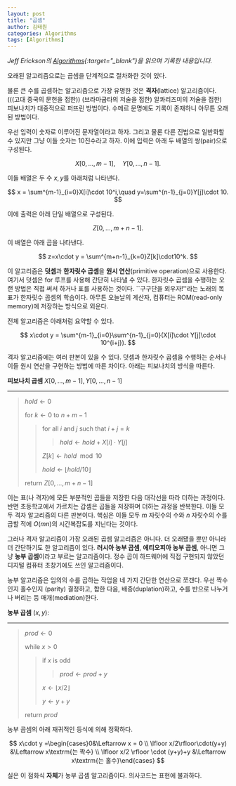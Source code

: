 ```yaml
---
layout: post
title: "곱셈"
author: 김태원
categories: Algorithms
tags: [Algorithms]
---
```


*Jeff Erickson의 [Algorithms](https://jeffe.cs.illinois.edu/teaching/algorithms/book/Algorithms-JeffE.pdf){:target="_blank"}을 읽으며 기록한 내용입니다.*

오래된 알고리즘으로는 곱셈을 단계적으로 절차화한 것이 있다.

물론 큰 수를 곱셈하는 알고리즘으로 가장 유명한 것은 **격자**(lattice) 알고리즘이다.
(((고대 중국의 문헌을 접한)) (브라마굽타의 저술을 접한) 알콰리즈미의 저술을 접한) 피보나치가 대중적으로 퍼뜨린 방법이다. 
수메르 문명에도 기록이 존재하니 아무튼 오래된 방법이다.

우선 입력이 숫자로 이루어진 문자열이라고 하자. 
그리고 물론 다른 진법으로 일반화할 수 있지만 그냥 이들 숫자는 10진수라고 하자.
이에 입력은 아래 두 배열의 쌍(pair)으로 구성된다. 

$$
X[0,\ldots, m-1],\quad Y[0,\ldots, n-1].
$$

이들 배열은 두 수 $x,y$를 아래처럼 나타낸다.

$$
x = \sum^{m-1}_{i=0}X[i]\cdot 10^i,\quad y=\sum^{n-1}_{j=0}Y[j]\cdot 10.
$$

이에 출력은 아래 단일 배열으로 구성된다.

$$
Z[0,\ldots,m+n-1].
$$

이 배열은 아래 곱을 나타낸다.

$$
z=x\cdot y = \sum^{m+n-1}_{k=0}Z[k]\cdot10^k.
$$

이 알고리즘은 **덧셈**과 **한자릿수 곱셈**을 **원시 연산**(primitive operation)으로 사용한다.
여기서 덧셈은 for 루프를 사용해 간단히 나타낼 수 있다.
한자릿수 곱셈을 수행하는 오랜 방법은 직접 써서 하거나 표를 사용하는 것이다.
``구구단을 외우자!''라는 노래의 목표가 한자릿수 곱셈의 학습이다. 
아무튼 오늘날의 계산자, 컴퓨터는 ROM(read-only memory)에 저장하는 방식으로 외운다. 

전체 알고리즘은 아래처럼 요약할 수 있다.

$$
x\cdot y = \sum^{m-1}_{i=0}\sum^{n-1}_{j=0}(X[i]\cdot Y[j]\cdot 10^{i+j}).
$$

격자 알고리즘에는 여러 판본이 있을 수 있다.
덧셈과 한자릿수 곱셈을 수행하는 순서나 이들 원시 연산을 구현하는 방법에 따른 차이다. 
아래는 피보나치의 방식을 따른다. 

**피보나치 곱셈** $X[0,\ldots,m-1],Y[0,\ldots,n-1]$

---
> $hold \leftarrow 0$ 
>
> for $k\leftarrow 0$ to $n+m-1$
>> for all $i$ and $j$ such that $i+j=k$
>>> $hold \leftarrow hold+X[i]\cdot Y[j]$
>>
>> $Z[k]\leftarrow hold\mod 10$
>> 
>> $hold \leftarrow \lfloor hold/10 \rfloor$
>
> return $Z[0,\ldots,m+n-1]$

이는 표(나 격자)에 모든 부분적인 곱들을 저장한 다음 대각선을 따라 더하는 과정이다.
반면 초등학교에서 가르치는 갑셈은 곱들을 저장하며 더하는 과정을 반복한다.
이들 모두 격자 알고리즘의 다른 판본이다. 
핵심은 이들 모두 $m$ 자릿수의 수와 $n$ 자릿수의 수를 곱할 적에 $O(mn)$의 시간복잡도를 지닌다는 것이다.

그러나 격자 알고리즘이 가장 오래된 곱셈 알고리즘은 아니다.
더 오래됐을 뿐만 아니라 더 간단하기도 한 알고리즘이 있다.
**러시아 농부 곱셈**, **에티오피아 농부 곱셈**, 아니면 그냥 **농부 곱셈**이라고 부르는 알고리즘이다.
정수 곱이 하드웨어에 직접 구현되지 않았던 디지털 컴퓨터 초창기에도 쓰인 알고리즘이다. 

농부 알고리즘은 임의의 수를 곱하는 작업을 네 가지 간단한 연산으로 쪼갠다. 
우선 짝수인지 홀수인지 (parity) 결정하고, 합한 다음, 배증(duplation)하고, 수를 반으로 나누거나 버리는 등 매개(mediation)한다. 

**농부 곱셈** $(x,y)$:

---
> $prod\leftarrow 0$
>
> while $x>0$
>> if $x$ is odd
>>> $prod\leftarrow prod + y$
>>
>> $x\leftarrow\lfloor x / 2\rfloor$
>>
>> $y\leftarrow y + y$
>
> return $prod$

농부 곱셈의 아래 재귀적인 등식에 의해 정확하다. 

$$
x\cdot y =\begin{cases}0&\Leftarrow x = 0 \\ \lfloor x/2\rfloor\cdot(y+y) &\Leftarrow x\textrm{는 짝수} \\ \lfloor x/2 \rfloor \cdot (y+y)+y &\Leftarrow x\textrm{는 홀수}\end{cases}
$$

실은 이 점화식 **자체**가 농부 곱셈 알고리즘이다.
의사코드는 표현에 불과하다. 

